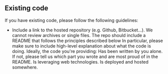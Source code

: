Existing code
---------------

If you have existing code, please follow the following guidelines:

* Include a link to the hosted repository (e.g. Github, Bitbucket...). We cannot review archives or single files.
The repo should include a README that follows the principles described below In particular, please make sure to include high-level explanation about what the code is doing.
Ideally, the code you're providing:
Has been written by you alone. If not, please tell us which part you wrote and are most proud of in the README.
Is leveraging web technologies.
Is deployed and hosted somewhere.